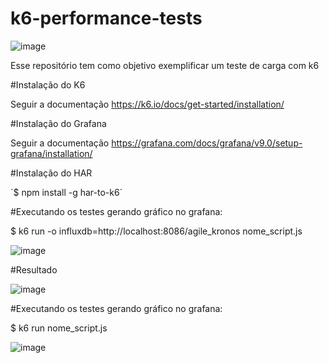 # k6-performance-tests

![image](https://user-images.githubusercontent.com/32438113/200046907-7d3d01d0-e2aa-4bb1-be1e-4ab37246d2d7.png)


Esse repositório tem como objetivo exemplificar um teste de carga com k6

#Instalação do K6

Seguir a documentação https://k6.io/docs/get-started/installation/

#Instalação do Grafana

Seguir a documentação https://grafana.com/docs/grafana/v9.0/setup-grafana/installation/

#Instalação do HAR

´$ npm install -g har-to-k6´

#Executando os testes gerando gráfico no grafana:

$ k6 run -o influxdb=http://localhost:8086/agile_kronos nome_script.js 

![image](https://user-images.githubusercontent.com/32438113/200046605-474a5be4-3bd4-462e-9814-cad22efa1675.png)

#Resultado

![image](https://user-images.githubusercontent.com/32438113/200046717-3b2e6a14-5afa-4297-aa07-ea2f1649d34e.png)

#Executando os testes gerando gráfico no grafana:

$ k6 run nome_script.js 

![image](https://user-images.githubusercontent.com/32438113/200047295-94ba400b-f291-4c74-a72e-40227c653953.png)

